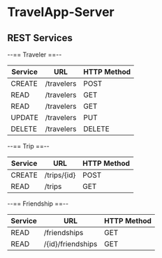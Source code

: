 # TravelApp-Server

REST Services
-----------
    
--== Traveler ==--  
  
 Service | URL | HTTP Method 
 ------- | --- | -----------
 CREATE  | /travelers  | POST 
 READ  | /travelers  | GET  
 READ  | /travelers  | GET 
 UPDATE  | /travelers  | PUT 
 DELETE  | /travelers  | DELETE 
    
--== Trip ==--  
  
 Service | URL | HTTP Method 
 ------- | --- | -----------
 CREATE  | /trips/{id}  | POST  
 READ  | /trips  | GET |
    
--== Friendship ==--    

 Service | URL | HTTP Method 
 ------- | --- | -----------
 READ  | /friendships  | GET 
 READ  | /{id}/friendships  | GET  
